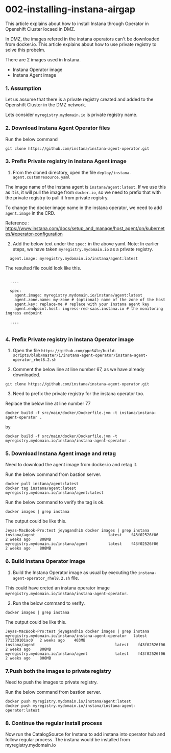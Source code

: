 # 002-installing-instana-airgap

This article explains about how to install Instana through Operator in Openshift Cluster locaed in DMZ.

In DMZ, the images refered in the instana operators can't be downloaded from docker.io. This article explains about how to use private registry to solve this probelm.


There are 2 images used in Instana.

- Instana Operator image 
- Instana Agent image 


### 1. Assumption

Let us assume that there is a private registry created and added to the Openshift Cluster in the DMZ network.

Lets consider `myregistry.mydomain.io` is private registry name.


### 2. Download Instana Agent Operator files

Run the below command

```
git clone https://github.com/instana/instana-agent-operator.git
```

### 3. Prefix Private registry in Instana Agent image 

1. From the cloned directory, open the file `deploy/instana-agent.customresource.yaml`



The image name of the instana agent is `instana/agent:latest`. If we use this as it is, it will pull the image from `docker.io`, so we need to prefix that with the private registry to pull it from private registry.

To change the docker image name in the instana operator, we need to add `agent.image` in the CRD.

Reference : https://www.instana.com/docs/setup_and_manage/host_agent/on/kubernetes/#operator-configuration


2. Add the below text under the `spec:` in the above yaml. Note: In earlier steps, we have taken `myregistry.mydomain.io` as a private registry.

```
  agent.image: myregistry.mydomain.io/instana/agent:latest
```

The resulted file could look like this.

```

  ....

  spec:
    agent.image: myregistry.mydomain.io/instana/agent:latest
    agent.zone.name: my-zone # (optional) name of the zone of the host
    agent.key: replace-me # replace with your Instana agent key
    agent.endpoint.host: ingress-red-saas.instana.io # the monitoring ingress endpoint

  ....


```

### 4. Prefix Private registry in Instana Operator image

1. Open the file `https://github.com/ppc64le/build-scripts/blob/master/i/instana-agent-operator/instana-agent-operator_rhel8.2.sh`

2. Comment the below line at line number 67, as we have already downloaded.
```
git clone https://github.com/instana/instana-agent-operator.git
```

3. Need to prefix the private registry for the instana operator too.

Replace the below line at line number 77
```
docker build -f src/main/docker/Dockerfile.jvm -t instana/instana-agent-operator .
```
by
```
docker build -f src/main/docker/Dockerfile.jvm -t myregistry.mydomain.io/instana/instana-agent-operator .
```

### 5. Download Instana Agent image and retag

Need to download the agent image from docker.io and retag it.

Run the below command from bastion server.

```
docker pull instana/agent:latest
docker tag instana/agent:latest myregistry.mydomain.io/instana/agent:latest
```

Run the below command to verify the tag is ok.

```
docker images | grep instana
```

The output could be like this.
```
Jeyas-MacBook-Pro:test jeyagandhi$ docker images | grep instana
instana/agent                                latest    f43f02526f06   2 weeks ago    808MB
myregistry.mydomain.io/instana/agent         latest    f43f02526f06   2 weeks ago    808MB
```

### 6. Build Instana Operator image

1. Build the Instana Operator image as usual by executing the `instana-agent-operator_rhel8.2.sh` file.

This could have creted an instana operator image `myregistry.mydomain.io/instana/instana-agent-operator`.

2. Run the below command to verify.

```
docker images | grep instana
```

The output could be like this.
```
Jeyas-MacBook-Pro:test jeyagandhi$ docker images | grep instana
myregistry.mydomain.io/instana/instana-agent-operator   latest    771330101ac0   2 weeks ago    403MB
instana/agent                                   latest    f43f02526f06   2 weeks ago    808MB
myregistry.mydomain.io/instana/agent            latest    f43f02526f06   2 weeks ago    808MB
```

### 7.Push both the images to private registry

Need to push the images to private registry.

Run the below command from bastion server.

```
docker push myregistry.mydomain.io/instana/agent:latest
docker push myregistry.mydomain.io/instana/instana-agent-operator:latest
```

### 8. Continue the regular install process

Now run the CatalogSource for Instana to add instana into operator hub and follow regular process. The instana would be installed from myregistry.mydomain.io

